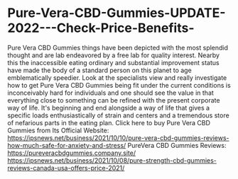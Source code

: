 # Pure-Vera-CBD-Gummies-UPDATE-2022---Check-Price-Benefits-
Pure Vera CBD Gummies things have been depicted with the most splendid thought and are lab endeavored by a free lab for quality interest. Nearby this the inaccessible eating ordinary and substantial improvement status have made the body of a standard person on this planet to age emblematically speedier. Look at the specialists view and really investigate how to get Pure Vera CBD Gummies being fit under the current conditions is inconceivably hard for individuals and one should see the value in that everything close to something can be refined with the present corporate way of life. It's beginning and end alongside a way of life that gives a specific loads enthusiastically of strain and centers and a tremendous store of nefarious parts in the eating plan. Click here to buy Pure Vera CBD Gummies from Its Official Website: https://ipsnews.net/business/2021/10/10/pure-vera-cbd-gummies-reviews-how-much-safe-for-anxiety-and-stress/  PureVera CBD Gummies Reviews: https://pureveracbdgummies.company.site/  https://ipsnews.net/business/2021/10/08/pure-strength-cbd-gummies-reviews-canada-usa-offers-price-2021/
